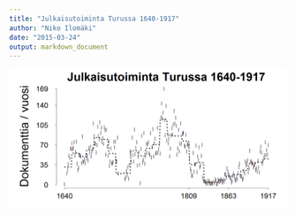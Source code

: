 ```yaml
---
title: "Julkaisutoiminta Turussa 1640-1917"
author: "Niko Ilomäki"
date: "2015-03-24"
output: markdown_document
---
```






![plot of chunk Turku](figure/Turku-1.png) 


